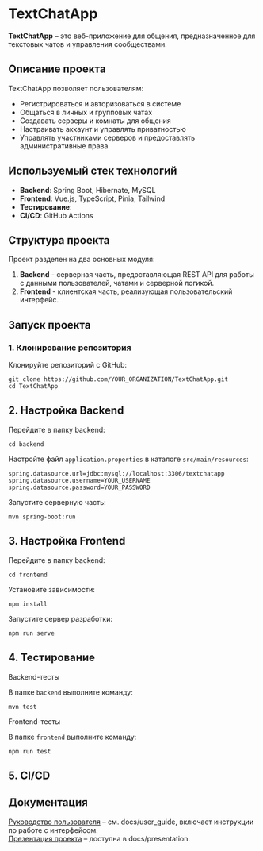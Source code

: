 # TextChatApp

**TextChatApp** – это веб-приложение для общения, предназначенное для текстовых чатов и управления сообществами.

## Описание проекта

TextChatApp позволяет пользователям:

- Регистрироваться и авторизоваться в системе
- Общаться в личных и групповых чатах
- Создавать серверы и комнаты для общения
- Настраивать аккаунт и управлять приватностью
- Управлять участниками серверов и предоставлять административные права

## Используемый стек технологий

- **Backend**: Spring Boot, Hibernate, MySQL
- **Frontend**: Vue.js, TypeScript, Pinia, Tailwind
- **Тестирование**:
- **CI/CD**: GitHub Actions

## Структура проекта

Проект разделен на два основных модуля:

1. **Backend** - серверная часть, предоставляющая REST API для работы с данными пользователей, чатами и серверной логикой.
2. **Frontend** - клиентская часть, реализующая пользовательский интерфейс.

## Запуск проекта

### 1. Клонирование репозитория

Клонируйте репозиторий с GitHub:

```
git clone https://github.com/YOUR_ORGANIZATION/TextChatApp.git
cd TextChatApp
```

## 2. Настройка Backend

Перейдите в папку backend:

```
cd backend
```

Настройте файл `application.properties` в каталоге `src/main/resources`:

```
spring.datasource.url=jdbc:mysql://localhost:3306/textchatapp
spring.datasource.username=YOUR_USERNAME
spring.datasource.password=YOUR_PASSWORD
```

Запустите серверную часть:

```
mvn spring-boot:run
```

## 3. Настройка Frontend

Перейдите в папку backend:

```
cd frontend
```

Установите зависимости:

```
npm install
```

Запустите сервер разработки:

```
npm run serve
```

## 4. Тестирование

Backend-тесты

В папке `backend` выполните команду:

```
mvn test
```

Frontend-тесты

В папке `frontend` выполните команду:

```
npm run test
```

## 5. CI/CD

## Документация
[Руководство пользователя](https://github.com/TextChatApp/TextChatApp/blob/main/docs/user_guide.pdf) – см. docs/user_guide, включает инструкции по работе с интерфейсом. <br/>
[Презентация проекта](https://github.com/TextChatApp/TextChatApp/blob/main/docs/presentation.pdf) – доступна в docs/presentation.
